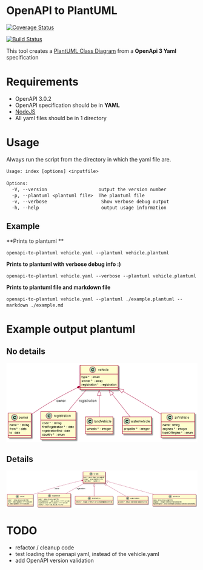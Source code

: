 # OpenAPI to PlantUML

[![Coverage Status](https://coveralls.io/repos/github/armand-janssen/openapi-to-plantuml/badge.svg?branch=master)](https://coveralls.io/github/armand-janssen/openapi-to-plantuml?branch=master)

[![Build Status](https://travis-ci.org/armand-janssen/openapi-to-plantuml.svg?branch=master)](https://travis-ci.org/armand-janssen/openapi-to-plantuml)

This tool creates a [PlantUML Class Diagram](http://plantuml.com/class-diagram) from a **OpenApi 3 Yaml** specification

# Requirements
- OpenAPI 3.0.2
- OpenAPI specification should be in **YAML**
- [NodeJS](http://nodejs.org)
- All yaml files should be in 1 directory

# Usage
Always run the script from the directory in which the yaml file are.
```
Usage: index [options] <inputfile>

Options:
  -V, --version                   output the version number
  -p, --plantuml <plantuml file>  The plantuml file
  -v, --verbose                    Show verbose debug output
  -h, --help                       output usage information
```
## Example
**Prints to plantuml **
```
openapi-to-plantuml vehicle.yaml --plantuml vehicle.plantuml
```
**Prints to plantuml with verbose debug info :)**
```
openapi-to-plantuml vehicle.yaml --verbose --plantuml vehicle.plantuml
```

**Prints to plantuml file and markdown file**
```
openapi-to-plantuml vehicle.yaml --plantuml ./example.plantuml --markdown ./example.md
```
# Example output plantuml

## No details
![Example no details](https://raw.githubusercontent.com/armand-janssen/openapi-to-plantuml/master/example/example-no-details.png)

## Details
![Example with details](https://raw.githubusercontent.com/armand-janssen/openapi-to-plantuml/master/example/example-details.png)


# TODO
- refactor / cleanup code
- test loading the openapi yaml, instead of the vehicle.yaml
- add OpenAPI version validation
